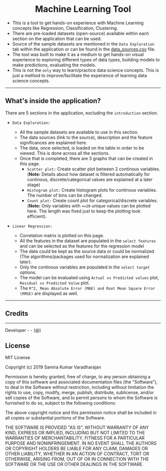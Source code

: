 # <center> Machine Learning Tool

- This is a tool to get hands-on experience with Machine Learning concepts like Regression, Classification, Clustering.
- There are pre-loaded datasets (open-source) available within each section on the application that can be used.
- Source of the sample datasets are mentioned in the `Data Exploration` tab within the application or can be found in the [data_sources.csv](Data/data_sources.csv) file.
- The tool was built to make it as a medium to get hands-on visual experience to exploring different types of data types, building models to make predictions, evaluating the models.
- This is not the `only` way to learn/practice data science concepts. This is just a method to improve/facilitate the experience of learning data science concepts.

---

## What's inside the application?

There are 5 sections in the application, excluding the `introduction` section.

- `Data Exploration:`
    - All the sample datasets are available to use in this section.
    - The data sources (link to the source), description and the feature significances are explained here.
    - The data, once selected, is loaded on the table in order to be viewed. This is done across all the sections.
    - Once that is completed, there are 3 graphs that can be created in this page. 
        - `Scatter plot:` Create scatter plot between 2 continous variables. (**Note:** Details about how dataset is filtered automatically for continous, discrete/categorical values are explained at a later stage)
        - `Histogram plot:` Create histogram plots for continous variables. The number of bins can be changed.
        - `Count plot:` Create count plot for categorical/discrete variables. (**Note:** Only variables with `<=20` unique values can be plotted here. The length was fixed just to keep the plotting look efficient).

- `Linear Regression:`
    - Correlation matrix is plotted on this page.
    - All the features in the dataset are populated in the `select features` and can be selected as the features for the regression model
    - The data could be kept as the source data or could be normalized (The algorithms/packages used for normalization are explained later).
    - Only the continous variables are populated in the `select target` options.
    - The model can be evaluated using `Actual vs Predicted values` plot, `Residual vs Predicted Value` plot.
    - The `R^2, Mean Absolute Error (MAE) and Root Mean Square Error (RMSE)` are displayed as well.

---

## Credits

---

Developer -  -  (@)

## License

MIT License

Copyright (c) 2019 Samira Kumar Varadharajan

Permission is hereby granted, free of charge, to any person obtaining a copy
of this software and associated documentation files (the "Software"), to deal
in the Software without restriction, including without limitation the rights
to use, copy, modify, merge, publish, distribute, sublicense, and/or sell
copies of the Software, and to permit persons to whom the Software is
furnished to do so, subject to the following conditions:

The above copyright notice and this permission notice shall be included in all
copies or substantial portions of the Software.

THE SOFTWARE IS PROVIDED "AS IS", WITHOUT WARRANTY OF ANY KIND, EXPRESS OR
IMPLIED, INCLUDING BUT NOT LIMITED TO THE WARRANTIES OF MERCHANTABILITY,
FITNESS FOR A PARTICULAR PURPOSE AND NONINFRINGEMENT. IN NO EVENT SHALL THE
AUTHORS OR COPYRIGHT HOLDERS BE LIABLE FOR ANY CLAIM, DAMAGES OR OTHER
LIABILITY, WHETHER IN AN ACTION OF CONTRACT, TORT OR OTHERWISE, ARISING FROM,
OUT OF OR IN CONNECTION WITH THE SOFTWARE OR THE USE OR OTHER DEALINGS IN THE
SOFTWARE.